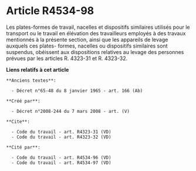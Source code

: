 # Article R4534-98

Les plates-formes de travail, nacelles et dispositifs similaires utilisés pour le transport ou le travail en élévation des
travailleurs employés à des travaux mentionnés à la présente section, ainsi que les appareils de levage auxquels ces plates-
formes, nacelles ou dispositifs similaires sont suspendus, obéissent aux dispositions relatives au levage des personnes
prévues par les articles R. 4323-31 et R. 4323-32.

**Liens relatifs à cet article**

	**Anciens textes**:

	  - Décret n°65-48 du 8 janvier 1965 - art. 166 (Ab)

	**Créé par**:

	  - Décret n°2008-244 du 7 mars 2008 - art. (V)

	**Cite**:

	  - Code du travail - art. R4323-31 (VD)
	  - Code du travail - art. R4323-32 (VD)

	**Cité par**:

	  - Code du travail - art. R4534-96 (VD)
	  - Code du travail - art. R4534-97 (VD)
